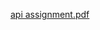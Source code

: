 
[api assignment.pdf](https://github.com/Kiransb1996/api_assignment.github.io/files/10463449/api.assignment.pdf)

